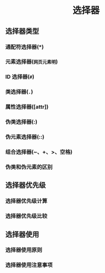 <h1 align="center">选择器</h1>

## 选择器类型

### 通配符选择器(\*)

### 元素选择器(`网页元素明`)

### ID 选择器(`#`)

### 类选择器(`.`)

### 属性选择器([attr])

### 伪类选择器(:)

### 伪元素选择器(::)

### 组合选择器(~、+、>、空格)

### 伪类和伪元素的区别

## 选择器优先级

### 选择器优先级计算

### 选择器优先级比较

## 选择器使用

### 选择器使用原则

### 选择器使用注意事项
